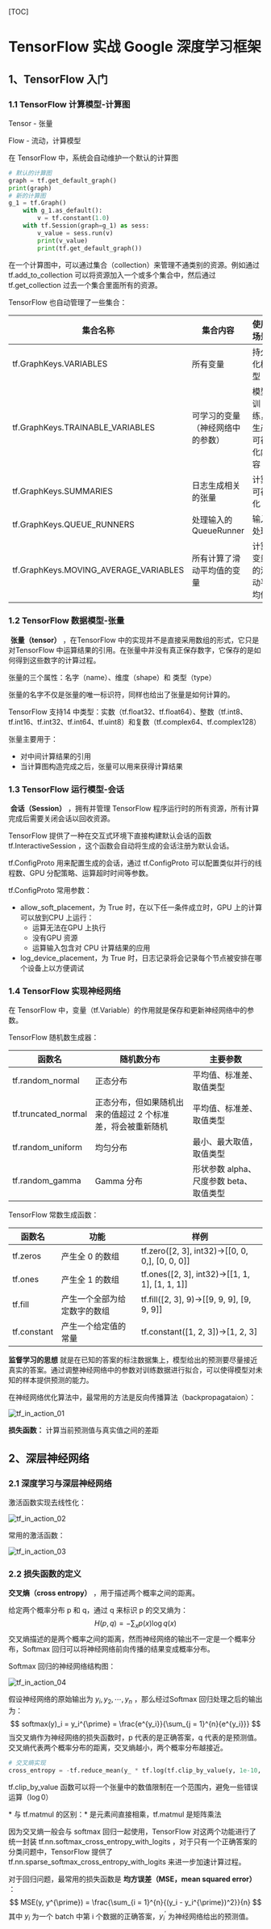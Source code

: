 [TOC]

# TensorFlow 实战 Google 深度学习框架

## 1、TensorFlow 入门

### 1.1 TensorFlow 计算模型-计算图

Tensor - 张量

Flow - 流动，计算模型

在 TensorFlow 中，系统会自动维护一个默认的计算图

```python
# 默认的计算图
graph = tf.get_default_graph()
print(graph)
# 新的计算图
g_1 = tf.Graph()
    with g_1.as_default():
        v = tf.constant(1.0)
    with tf.Session(graph=g_1) as sess:
        v_value = sess.run(v)
        print(v_value)
        print(tf.get_default_graph())
```

​	在一个计算图中，可以通过集合（collection）来管理不通类别的资源。例如通过 tf.add_to_collection 可以将资源加入一个或多个集合中，然后通过 tf.get_collection 过去一个集合里面所有的资源。

TensorFlow 也自动管理了一些集合：

| 集合名称                              | 集合内容                         | 使用场景                 |
| ------------------------------------- | -------------------------------- | ------------------------ |
| tf.GraphKeys.VARIABLES                | 所有变量                         | 持久化模型               |
| tf.GraphKeys.TRAINABLE_VARIABLES      | 可学习的变量（神经网络中的参数） | 模型训练，生产可视化内容 |
| tf.GraphKeys.SUMMARIES                | 日志生成相关的张量               | 计算可视化               |
| tf.GraphKeys.QUEUE_RUNNERS            | 处理输入的QueueRunner            | 输入处理                 |
| tf.GraphKeys.MOVING_AVERAGE_VARIABLES | 所有计算了滑动平均值的变量       | 计算变量的滑动平均值     |

### 1.2 TensorFlow 数据模型-张量

​	**张量（tensor）** ，在TensorFlow 中的实现并不是直接采用数组的形式，它只是对TensorFlow 中运算结果的引用。在张量中并没有真正保存数字，它保存的是如何得到这些数字的计算过程。

张量的三个属性：名字（name）、维度（shape）和 类型（type）

张量的名字不仅是张量的唯一标识符，同样也给出了张量是如何计算的。

TensorFlow 支持14 中类型：实数（tf.float32、tf.float64）、整数（tf.int8、tf.int16、tf.int32、tf.int64、tf.uint8）和复数（tf.complex64、tf.complex128）

张量主要用于：

- 对中间计算结果的引用
- 当计算图构造完成之后，张量可以用来获得计算结果

### 1.3 TensorFlow 运行模型-会话

​	**会话（Session）** ，拥有并管理 TensorFlow 程序运行时的所有资源，所有计算完成后需要关闭会话以回收资源。

TensorFlow 提供了一种在交互式环境下直接构建默认会话的函数 tf.InteractiveSession ，这个函数会自动将生成的会话注册为默认会话。

tf.ConfigProto 用来配置生成的会话，通过 tf.ConfigProto 可以配置类似并行的线程数、GPU 分配策略、运算超时时间等参数。

tf.ConfigProto 常用参数：

- allow_soft_placement，为 True 时，在以下任一条件成立时，GPU 上的计算可以放到CPU 上运行：
  - 运算无法在GPU 上执行
  - 没有GPU 资源
  - 运算输入包含对 CPU 计算结果的应用
- log_device_placement，为 True 时，日志记录将会记录每个节点被安排在哪个设备上以方便调试

### 1.4 TensorFlow 实现神经网络

在 TensorFlow 中，变量（tf.Variable）的作用就是保存和更新神经网络中的参数。

TensorFlow 随机数生成器：

| 函数名              | 随机数分布                                                  | 主要参数                                |
| ------------------- | ----------------------------------------------------------- | --------------------------------------- |
| tf.random_normal    | 正态分布                                                    | 平均值、标准差、取值类型                |
| tf.truncated_normal | 正态分布，但如果随机出来的值超过 2 个标准差，将会被重新随机 | 平均值、标准差、取值类型                |
| tf.random_uniform   | 均匀分布                                                    | 最小、最大取值，取值类型                |
| tf.random_gamma     | Gamma 分布                                                  | 形状参数 alpha、尺度参数 beta、取值类型 |

TensorFlow 常数生成函数：

| 函数名      | 功能                         | 样例                                            |
| ----------- | ---------------------------- | ----------------------------------------------- |
| tf.zeros    | 产生全 0  的数组             | tf.zero([2, 3], int32)->[[0, 0, 0,], [0, 0, 0]] |
| tf.ones     | 产生全 1 的数组              | tf.ones([2, 3], int32)->[[1, 1, 1], [1, 1, 1]]  |
| tf.fill     | 产生一个全部为给定数字的数组 | tf.fill([2, 3],  9)->[[9, 9, 9], [9, 9, 9]]     |
| tf.constant | 产生一个给定值的常量         | tf.constant([1, 2, 3])->[1, 2, 3]               |

**监督学习的思想** 就是在已知的答案的标注数据集上，模型给出的预测要尽量接近真实的答案。通过调整神经网络中的参数对训练数据进行拟合，可以使得模型对未知的样本提供预测的能力。

在神经网络优化算法中，最常用的方法是反向传播算法（backpropagataion）：

![tf_in_action_01](./images/tf_in_action_01.png)

**损失函数：** 计算当前预测值与真实值之间的差距

## 2、深层神经网络

### 2.1 深度学习与深层神经网络

激活函数实现去线性化：

![tf_in_action_02](./images/tf_in_action_02.png)

常用的激活函数：

![tf_in_action_03](./images/tf_in_action_03.png)

### 2.2 损失函数的定义

**交叉熵（cross entropy）** ，用于描述两个概率之间的距离。

给定两个概率分布 p 和 q，通过 q 来标识 p 的交叉熵为：
$$
H(p, q) = -\sum_{x}{p(x)\log{q(x)}}
$$
交叉熵描述的是两个概率之间的距离，然而神经网络的输出不一定是一个概率分布，Softmax 回归可以将神经网络前向传播的结果变成概率分布。

Softmax 回归的神经网络结构图：

![tf_in_action_04](./images/tf_in_action_04.png)

假设神经网络的原始输出为 $y_i, y_2, \cdots, y_n$ ，那么经过Softmax 回归处理之后的输出为：
$$
softmax(y)_i = y_i^{\prime} = \frac{e^{y_i}}{\sum_{j = 1}^{n}{e^{y_i}}}
$$
当交叉熵作为神经网络的损失函数时，p 代表的是正确答案，q 代表的是预测值。交叉熵代表两个概率分布的距离，交叉熵越小，两个概率分布越接近。

```python
# 交叉熵实现
cross_entropy = -tf.reduce_mean(y_ * tf.log(tf.clip_by_value(y, 1e-10, 1.0)))
```

tf.clip_by_value 函数可以将一个张量中的数值限制在一个范围内，避免一些错误运算（$\log0$） 

\* 与 tf.matmul 的区别：\* 是元素间直接相乘，tf.matmul 是矩阵乘法

因为交叉熵一般会与 softmax 回归一起使用，TensorFlow 对这两个功能进行了统一封装 tf.nn.softmax_cross_entropy_with_logits ，对于只有一个正确答案的分类问题中，TensorFlow 提供了 tf.nn.sparse_softmax_cross_entropy_with_logits 来进一步加速计算过程。

对于回归问题，最常用的损失函数是 **均方误差（MSE，mean squared error）** ：
$$
MSE(y, y^{\prime}) = \frac{\sum_{i = 1}^{n}{(y_i - y_i^{\prime})^2}}{n}
$$
其中 $y_i$ 为一个 batch 中第 i 个数据的正确答案，$y_i^{\prime}$ 为神经网络给出的预测值。

